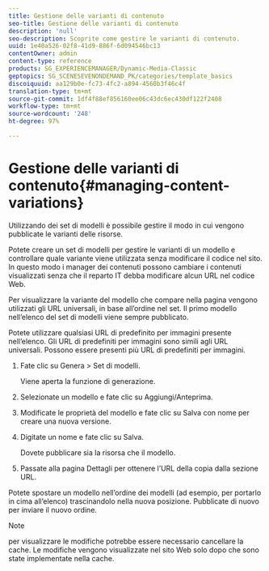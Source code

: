 ```yaml
---
title: Gestione delle varianti di contenuto
seo-title: Gestione delle varianti di contenuto
description: 'null'
seo-description: Scoprite come gestire le varianti di contenuto.
uuid: 1e40a526-02f8-41d9-886f-6d094546bc13
contentOwner: admin
content-type: reference
products: SG_EXPERIENCEMANAGER/Dynamic-Media-Classic
geptopics: SG_SCENESEVENONDEMAND_PK/categories/template_basics
discoiquuid: aa129b0e-fc73-4fc2-a894-4560b3f46c4f
translation-type: tm+mt
source-git-commit: 1df4f88ef856160ee06c43dc6ec430df122f2408
workflow-type: tm+mt
source-wordcount: '248'
ht-degree: 97%

---
```



# Gestione delle varianti di contenuto{#managing-content-variations}

Utilizzando dei set di modelli è possibile gestire il modo in cui vengono pubblicate le varianti delle risorse.

Potete creare un set di modelli per gestire le varianti di un modello e controllare quale variante viene utilizzata senza modificare il codice nel sito. In questo modo i manager dei contenuti possono cambiare i contenuti visualizzati senza che il reparto IT debba modificare alcun URL nel codice Web.

Per visualizzare la variante del modello che compare nella pagina vengono utilizzati gli URL universali, in base all’ordine nel set. Il primo modello nell’elenco del set di modelli viene sempre pubblicato.

Potete utilizzare qualsiasi URL di predefinito per immagini presente nell’elenco. Gli URL di predefiniti per immagini sono simili agli URL universali. Possono essere presenti più URL di predefiniti per immagini.

1. Fate clic su Genera > Set di modelli.

   Viene aperta la funzione di generazione.

1. Selezionate un modello e fate clic su Aggiungi/Anteprima.
1. Modificate le proprietà del modello e fate clic su Salva con nome per creare una nuova versione.
1. Digitate un nome e fate clic su Salva.

   Dovete pubblicare sia la risorsa che il modello.

1. Passate alla pagina Dettagli per ottenere l’URL della copia dalla sezione URL.

Potete spostare un modello nell’ordine dei modelli (ad esempio, per portarlo in cima all’elenco) trascinandolo nella nuova posizione. Pubblicate di nuovo per inviare il nuovo ordine.

>[!NOTE]
>
>per visualizzare le modifiche potrebbe essere necessario cancellare la cache. Le modifiche vengono visualizzate nel sito Web solo dopo che sono state implementate nella cache.

